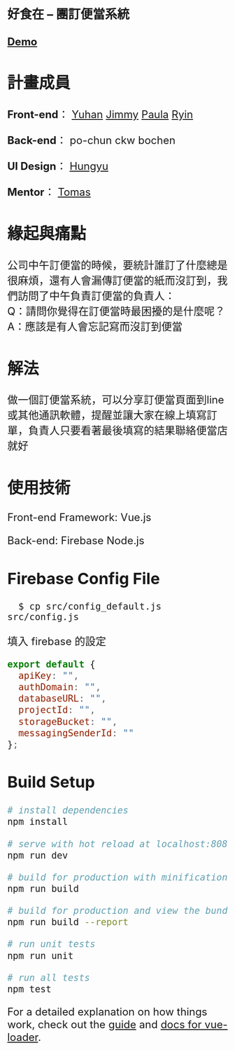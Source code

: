 # 好食在 – 團訂便當系統

## <font size=5>[Demo](https://goodfood-beta.firebaseapp.com/#/)<font>

## 計畫成員
**Front-end**：
[Yuhan](https://github.com/raindot) 
[Jimmy](https://github.com/yingming25) 
[Paula](https://github.com/jade2018) 
[Ryin](https://github.com/Ryin0424)

**Back-end**：
po-chun ckw bochen 

**UI Design**：
[Hungyu](https://github.com/HungYu-Chen)

**Mentor**：
[Tomas](https://github.com/horsekitlin)

## 緣起與痛點
公司中午訂便當的時候，要統計誰訂了什麼總是很麻煩，還有人會漏傳訂便當的紙而沒訂到，我們訪問了中午負責訂便當的負責人：<br>
Q：請問你覺得在訂便當時最困擾的是什麼呢？<br>
A：應該是有人會忘記寫而沒訂到便當

## 解法
做一個訂便當系統，可以分享訂便當頁面到line或其他通訊軟體，提醒並讓大家在線上填寫訂單，負責人只要看著最後填寫的結果聯絡便當店就好


## 使用技術

Front-end Framework: Vue.js

Back-end: Firebase Node.js


## Firebase Config File

```
  $ cp src/config_default.js src/config.js
```

填入 firebase 的設定

```javascript
export default {
  apiKey: "",
  authDomain: "",
  databaseURL: "",
  projectId: "",
  storageBucket: "",
  messagingSenderId: ""
};

```

## Build Setup

``` bash
# install dependencies
npm install

# serve with hot reload at localhost:8080
npm run dev

# build for production with minification
npm run build

# build for production and view the bundle analyzer report
npm run build --report

# run unit tests
npm run unit

# run all tests
npm test
```

For a detailed explanation on how things work, check out the [guide](http://vuejs-templates.github.io/webpack/) and [docs for vue-loader](http://vuejs.github.io/vue-loader).
